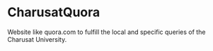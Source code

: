 # CharusatQuora
Website like quora.com to fulfill the local and specific queries of the Charusat University.
